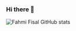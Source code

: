 ### Hi there 👋

![Fahmi Fisal GitHub stats](https://github-readme-stats.vercel.app/api?username=Justryuz&count_private=true&show_icons=true)
<!--
**Justryuz/justryuz** is a ✨ _special_ ✨ repository because its `README.md` (this file) appears on your GitHub profile.

Here are some ideas to get you started:

- 🔭 I’m currently working on ...
- 🌱 I’m currently learning ...
- 👯 I’m looking to collaborate on ...
- 🤔 I’m looking for help with ...
- 💬 Ask me about ...
- 📫 How to reach me: ...
- 😄 Pronouns: ...
- ⚡ Fun fact: ...
-->
